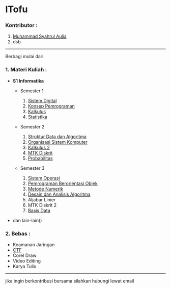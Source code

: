 # ITofu

### Kontributor :
1. [Muhammad Syahrul Aulia]()
2. dsb

<hr>

Berbagi mulai dari 

### 1. Materi Kuliah :

* **S1 Informatika**

   - Semester 1
      1. [Sistem Digital](https://drive.google.com/drive/folders/1SRcPVwm2q1sj5CxwXektaeJBWJYTfJKN?usp=sharing)
      2. [Konsep Pemrograman](https://drive.google.com/drive/folders/1AlakwUNgCQeTHA38C1VvY6TFbfnvSjim?usp=sharing)
      3. [Kalkulus](https://drive.google.com/drive/folders/1YHJEQn6MgT4mROivlgpOesleUXGaNppa?usp=sharing)
      4. [Statistika](https://drive.google.com/drive/folders/1PHol3vdnnqmvnHFD_3qVQmBItd3tqJyp?usp=sharing)
   
   - Semester 2
      1. [Struktur Data dan Algoritma](https://drive.google.com/drive/folders/1-HPsk0h0swQMAMgZtQMMvrGRQtRIz5f2?usp=sharing)
      2. [Organisasi Sistem Komputer](https://drive.google.com/drive/folders/1VlL_vznOI3Sfjuua5HUhCeua0Vu5RFRa?usp=sharing)
      3. [Kalkulus 2](https://drive.google.com/drive/folders/1IsuPMBBKOCE7_ftVsNxAqMBefqwfB-HX?usp=sharing)
      4. [MTK Diskrit](https://drive.google.com/drive/folders/1nEkE_wfGTuiUyhqA8FAJFuOvm79o7l-u?usp=sharing)
      5. [Probabilitas](https://drive.google.com/drive/folders/1HWQVAUC2OdNLSJ99uZhNntjIJRfV_B-3?usp=sharing)

   
   - Semester 3
      1. [Sistem Operasi](https://drive.google.com/drive/folders/1zSG5GRaOOq4CnqCdK1gLHAE_b0wUnB7a?usp=sharing)
      2. [Pemrograman Berorientasi Objek](https://drive.google.com/drive/folders/1qd7MZ_xT4YLyFnFCyS_lTCQKKPYCbk-F?usp=sharing)
      3. [Metode Numerik](https://drive.google.com/drive/folders/1NQuCT8vX0isk0dsl8Lb-k8YC9PNUSQs2?usp=sharing)
      4. [Desain dan Analisis Algoritma](https://drive.google.com/drive/folders/1SCrlEN9W6i0fZiuWSpHfjGbuJqbqJ-D8?usp=sharing)
      5. Aljabar Linier
      6. MTK Diskrit 2
      7. [Basis Data](https://drive.google.com/drive/folders/1Xr6BylwcbDKOy0SFyBOsHOz-iX2qXgYQ?usp=sharing)

* dan lain-lain()

### 2. Bebas :
* Keamanan Jaringan
* [CTF](/Bebas_belajar/CTF/README.md)
* Corel Draw
* Video Editing
* Karya Tulis


___
jika ingin berkontribusi bersama silahkan hubungi lewat email

